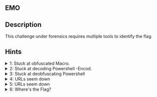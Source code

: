 ## EMO

## Description
This challenge under forensics requires multiple tools to identify the flag.

## Hints

<details> 
  <summary>1: Stuck at obfuscated Macro. </summary>
   A: You can run the sample in a VM to get the second stage payload as a new powershell process under Wmiprvse with the encoded commandline. You can also debug the macro in VBEdit to understand it's flow and identify the replace statement where you should break at. You can also dump the encoded payload with strings and then deobfuscate with the correct contents of replace.
</details>

<details> 
  <summary>2: Stuck at decoding Powershell -Encod. </summary>
   A: Base64 decoding it with utf-8 gives garbled text. However, the command runs without any issues. So I bypassed the hunt for the correct encoding by using powershell script block logs.
</details>

<details> 
  <summary>3: Stuck at deobfuscating Powershell</summary>
   A: PSdecode to make it humand readable.
</details>

<details> 
  <summary>4: URLs seem down</summary>
   A: URLs are used for another purpose. Analyze the decoded powershell to understand it's flow and how it's creating the possible dropped files. Start messing with the code and running it to get the file to be written.
</details>

<details> 
  <summary>5: URLs seem down</summary>
   A: Analyze the decoded powershell to understand it's flow and how it's creating the possible dropped files. Start messing with the code and running it to get the file to be written.
</details>

<details> 
  <summary>6: Where's the Flag?</summary>
   A: Analyze the decoded powershell again to identify the encoding the author uses and then reverse it to get the flag.
</details>